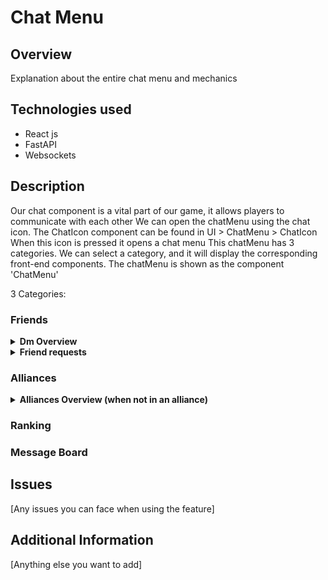# Chat Menu

## Overview
Explanation about the entire chat menu and mechanics

## Technologies used
- React js
- FastAPI
- Websockets

## Description
Our chat component is a vital part of our game, it allows players to communicate with each other
We can open the chatMenu using the chat icon. 
The ChatIcon component can be found in UI > ChatMenu > ChatIcon
When this icon is pressed it opens a chat menu
This chatMenu has 3 categories. We can select a category, and it will display the corresponding front-end components.
The chatMenu is shown as the component 'ChatMenu'

3 Categories:
### Friends
<details>
<summary><strong>Dm Overview</strong></summary>

The friend component will make it possible to communicate with friends
When first selecting this category we will receive an overview with a list of your friends and the last message send between you and them
Also friend requests can appear here and by the press of a button can be accepted or rejected.
When the user clicks on an entry in the overview it will automatically open the message stream between the 2 users
The main component for the overview is called 'DmTab'.
To retrieve an overview from the backend we use a get request from the /chat/dm_overview
endpoint. This endpoint will return the overview information: a list of friends their (username, message board id, last message send between the users).
For each overview entry a 'FriendOverviewEntry' will be created. The friends overview will be ordered starting with the latest send message on top 
and decreasing in createtime of the last message
</details>

<details>
<summary><strong>Friend requests</strong></summary>

When a friend request is send to a user, the receiving user will have an entry for the friend request in its DM overview.
2 Buttons will appear:
- Accept: the friend request will be accepted, and the accepting user will send an automatic message in the group indicating that the friend request ahs been accepted
- Reject: removing the friend request from the pending friend requests

To do these operations some communication with the backend is needed.
First we want the pending friend requests to appear in our overview, we do this in the 'DmTab' component
We send a get request to the endpoint /chat/friend_requests, this will return a list of all the pending friend requests to the current user.
For each of these friend requests a 'FriendRequestEntry' will be created.
These FriendRequest will appear before the friendOVerview entries
</details>

### Alliances
<details>
<summary><strong>Alliances Overview (when not in an alliance)</strong></summary>
If the user is not yet in an alliance the alliance category doesn't show much
An text entry field will appear to enter an alliance name, below both a 'create alliance' and 'join alliance'
button appear.

When we press the 'create alliance' we try to create an alliance with the name provided in the text input entry.
This will call the fornt-end function 'doAlliance' making a post request to endpoint /chat/create_alliance.
The enpoint will return a json, with a parameter 'success', if 'succes' is false the new alliance could not be created.
if true, the alliance is created and the user will directly see the screen it would see if it is in an alliance.

When we press the 'join alliance' we will send a request to the alliance (corresponding to the text input) to ask their alliance.
They will receive an alliance join request. When the user decide to try to join another alliance, the original request will be removed.

</details>

### Ranking


### Message Board

## Issues
[Any issues you can face when using the feature]

## Additional Information
[Anything else you want to add]